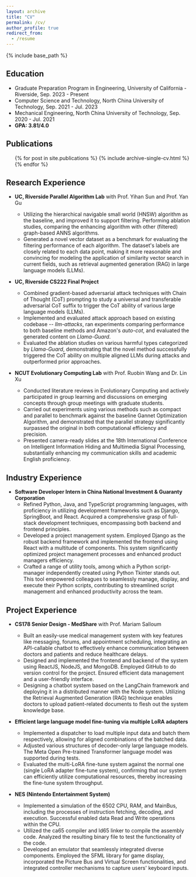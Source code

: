 ```yaml
---
layout: archive
title: "CV"
permalink: /cv/
author_profile: true
redirect_from:
  - /resume
---
```

{% include base_path %}

## Education

* Graduate Preparation Program in Engineering, University of California - Riverside, Sep. 2023 - Present
* Computer Science and Technology, North China University of Technology, Sep. 2021 - Jul. 2023
* Mechanical Engineering, North China University of Technology, Sep. 2020 - Jul. 2021
* **GPA: 3.81/4.0**

## Publications

  <ul>{% for post in site.publications %}
    {% include archive-single-cv.html %}
  {% endfor %}</ul>
  
<!-- ## Research Presentations

* The 18th International Conference on Intelligent Information Hiding and Multimedia Signal Processing, 2022 (IIHMSP'22). -->

## Research Experience

* **UC, Riverside Parallel Algorithm Lab** with Prof. Yihan Sun and Prof. Yan Gu
  * Utilizing the hierarchical navigable small world (HNSW) algorithm as the baseline, and improved it to support filtering. Performing ablation studies, comparing the enhancing algorithm with other (filtered) graph-based ANNS algorithms.
  * Generated a novel vector dataset as a benchmark for evaluating the filtering performance of each algorithm. The dataset's labels are closely related to each data point, making it more reasonable and convincing for modeling the application of similarity vector search in current fields, such as retrieval augmented generation (RAG) in large language models (LLMs).

* **UC, Riverside CS222 Final Project**
  * Combined gradient-based adversarial attack techniques with Chain of Thought (CoT) prompting to study a universal and transferable adversarial CoT suffix to trigger the CoT ability of various large language models (LLMs).
  * Implemented and evaluated attack approach based on existing codebase -- *llm-attacks*, ran experiments comparing performance to both baseline methods and Amazon's *auto-cot*, and evaluated the generated content on *Llama-Guard*.
  * Evaluated the ablation studies on various harmful types categorized by *Llama-Guard*, demonstrating that the novel method successfully triggered the CoT ability on multiple aligned LLMs during attacks and outperformed prior approaches.

* **NCUT Evolutionary Computing Lab** with Prof. Ruobin Wang and Dr. Lin Xu
  * Conducted literature reviews in Evolutionary Computing and actively participated in group learning and discussions on emerging concepts through group meetings with graduate students.
  * Carried out experiments using various methods such as compact and parallel to benchmark against the baseline Gannet Optimization Algorithm, and demonstrated that the parallel strategy significantly surpassed the original in both computational efficiency and precision.
  * Presented camera-ready slides at the 18th International Conference on Intelligent Information Hiding and Multimedia Signal Processing, substantially enhancing my communication skills and academic English proficiency.
  
## Industry Experience

* **Software Developer Intern in China National Investment \& Guaranty Corporation**
  * Refined Python, Java, and TypeScript programming languages, with proficiency in utilizing development frameworks such as Django, SpringBoot, and React. Acquired a comprehensive grasp of full-stack development techniques, encompassing both backend and frontend principles.
  * Developed a project management system. Employed Django as the robust backend framework and implemented the frontend using React with a multitude of components. This system significantly optimized project management processes and enhanced product managers efficiency.
  * Crafted a range of utility tools, among which a Python script-manager independently created using Python Tkinter stands out. This tool empowered colleagues to seamlessly manage, display, and execute their Python scripts, contributing to streamlined script management and enhanced productivity across the team.

## Project Experience

* **CS178 Senior Design - MedShare** with Prof. Mariam Salloum
  * Built an easily-use medical management system with key features like messaging, forums, and appointment scheduling, integrating an API-callable chatbot to effectively enhance communication between doctors and patients and reduce healthcare delays.
  * Designed and implemented the frontend and backend of the system using ReactJS, NodeJS, and MongoDB. Employed GitHub to do version control for the project. Ensured efficient data management and a user-friendly interface.
  * Designing a chatbot system based on the LangChain framework and deploying it in a distributed manner with the Node system. Utilizing the Retrieval Augmented Generation (RAG) technique enables doctors to upload patient-related documents to flesh out the system knowledge base.

* **Efficient large language model fine-tuning via multiple LoRA adapters**
  * Implemented a dispatcher to load multiple input data and batch them respectively, allowing for aligned combinations of the batched data.
  * Adjusted various structures of decoder-only large language models. The Meta Open Pre-trained Transformer language model was supported during tests.
  * Evaluated the multi-LoRA fine-tune system against the normal one (single LoRA adapter fine-tune system), confirming that our system can efficiently utilize computational resources, thereby increasing the fine-tune system throughput.

* **NES (Nintendo Entertainment System)**
  <!-- * [GitHub Repo Here](https://github.com/sujingbo0217/NES) -->
  * Implemented a simulation of the 6502 CPU, RAM, and MainBus, including the processes of instruction fetching, decoding, and execution. Successful enabled data Read and Write operations within the CPU.
  * Utilized the ca65 compiler and ld65 linker to compile the assembly code. Analyzed the resulting binary file to test the functionality of the code.
  * Developed an emulator that seamlessly integrated diverse components. Employed the SFML library for game display, incorporated the Picture Bus and Virtual Screen functionalities, and integrated controller mechanisms to capture users' keyboard inputs.

<!-- * **Operating System Practice - Dec. 2022**
  * [GitHub Repo Here](https://github.com/NCUT-lambda/our-xv6-riscv)
  * [Get Chinese Guidebook Here](https://ncut-lambda.github.io/our-xv6-riscv/)
  * Engaged in extensive study of relevant manuals, delving deeply into the foundational principles of the system call and its implementation within the xv6-riscv source code.
  * Contributed valuable insights by adding comments to critical sections within the scope of system call in the xv6-riscv source code. These annotations not only captured my thought process but also enhanced team's comprehension and fostered collaborative efforts.
  * Executed the system call code scope, incorporating gnu-gdb breakpoints for precise debugging. Ensured a thoroughly understanding of the implementation and functionality of the scope of system call.
  * Participated in thought-provoking discussions with both fellow team members and the professor, exploring and analyzing the design patterns inherent within the xv6-riscv operating system. This collaborative exchange of ideas significantly enriched the collective comprehension of the architecture.
  * Collaboratively created a comprehensive guidebook with my teammates, encapsulating our collective insights and discoveries. Perfectly delivered a presentation of our insights and discoveries in front of the class.

* **Deep Learning Specialization - Jul. 2023**
  * [Get My Note Here](https://sujingbo0217.github.io/posts/2023/08/blog-post-1/)
  * Explored neural network fundamentals, including vectorization, forward and backward propagation, and gradient descent. Implemented shallow and deep neural networks to translate theory into practice.
  * Mastered advanced techniques for network regularization, involving L1, L2, and Frobenius norm, as well as the innovative dropout method. Investigated optimization algorithms, with special focus on the Exponentially Weighted Averages technique for enhancing neural network training efficiency. Gained a comprehensive grasp of the Adam optimization algorithm. Delved into the batch normalization, its advantageous role in both expediting learning and subtly regularizing networks within training mini-batches and testing sets. -->

<!-- Talks
======
  <ul>{% for post in site.talks %}
    {% include archive-single-talk-cv.html %}
  {% endfor %}</ul>
  
Teaching
======
  <ul>{% for post in site.teaching %}
    {% include archive-single-cv.html %}
  {% endfor %}</ul>
  
Service and leadership
======
* Currently signed in to 43 different slack teams -->
